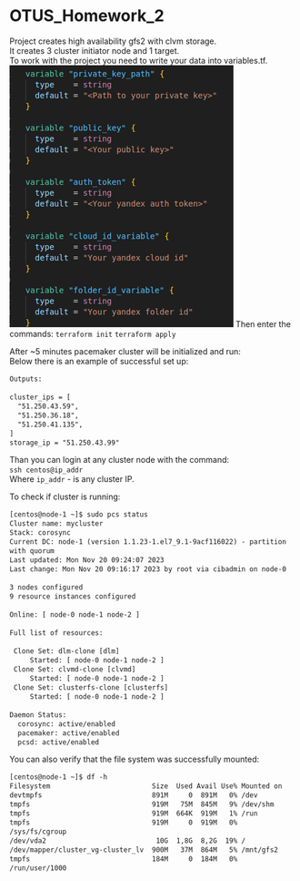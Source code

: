 # OTUS_Homework_2
 
Project creates high availability gfs2 with clvm storage.\
It creates 3 cluster initiator node and 1 target.\
To work with the project you need to write your data into variables.tf.\
![Variables](https://github.com/makkorostelev/OTUS_Homework_2/blob/main/Screenshots/variables.png)
Then enter the commands:
`terraform init`
`terraform apply`

After ~5 minutes pacemaker cluster will be initialized and run:\
Below there is an example of successful set up:

```
Outputs:

cluster_ips = [
  "51.250.43.59",
  "51.250.36.18",
  "51.250.41.135",
]
storage_ip = "51.250.43.99"
```

Than you can login at any cluster node with the command:\
`ssh centos@ip_addr`\
Where `ip_addr` - is any cluster IP.

To check if cluster is running:

```
[centos@node-1 ~]$ sudo pcs status
Cluster name: mycluster
Stack: corosync
Current DC: node-1 (version 1.1.23-1.el7_9.1-9acf116022) - partition with quorum
Last updated: Mon Nov 20 09:24:07 2023
Last change: Mon Nov 20 09:16:17 2023 by root via cibadmin on node-0

3 nodes configured
9 resource instances configured

Online: [ node-0 node-1 node-2 ]

Full list of resources:

 Clone Set: dlm-clone [dlm]
     Started: [ node-0 node-1 node-2 ]
 Clone Set: clvmd-clone [clvmd]
     Started: [ node-0 node-1 node-2 ]
 Clone Set: clusterfs-clone [clusterfs]
     Started: [ node-0 node-1 node-2 ]

Daemon Status:
  corosync: active/enabled
  pacemaker: active/enabled
  pcsd: active/enabled
```

You can also verify that the file system was successfully mounted:

```
[centos@node-1 ~]$ df -h
Filesystem                         Size  Used Avail Use% Mounted on
devtmpfs                           891M     0  891M   0% /dev
tmpfs                              919M   75M  845M   9% /dev/shm
tmpfs                              919M  664K  919M   1% /run
tmpfs                              919M     0  919M   0% /sys/fs/cgroup
/dev/vda2                           10G  1,8G  8,2G  19% /
/dev/mapper/cluster_vg-cluster_lv  900M   37M  864M   5% /mnt/gfs2
tmpfs                              184M     0  184M   0% /run/user/1000
```
